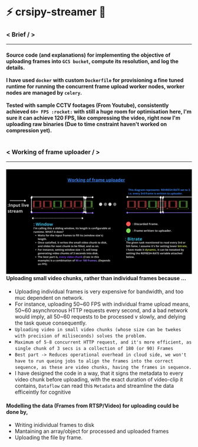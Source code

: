 # :zap: crsipy-streamer :rocket:

### < Brief / >

<hr>

#### Source code (and explanations) for implementing the objective of uploading frames into `GCS bucket`, compute its resolution, and log the details. <br><br>I have used `docker` with custom `Dockerfile` for provisioning a fine tuned runtime for running the concurrent frame upload worker nodes, worker nodes are managed by `celery`. <br><br> Tested with sample CCTV footages (From Youtube), consistently achieved `60+ FPS :rocket:` with still a huge room for optimisation here, I'm sure it can achieve 120 FPS, like compressing the video, right now I'm uploading raw binaries (Due to time cnstraint haven't worked on compression yet).<br><br>

### < Working of frame uploader / >

<hr>

#### ![Uploader workflow](images/uploader-exp.png) <br> Uploading small video chunks, rather than individual frames because ...
- Uploading individual frames is very expensive for bandwidth, and too muc dependent on network.
- For instance, uploading 50~60 FPS with individual frame upload means, 50~60 asynchronous HTTP requests every second, and a bad network would imply, all 50~60 requests to be processed v slowly, and delying the task queue consequently.
- `Uploading video in small video chunks (whose size can be twekes with precision of miliseconds) solves the problem.`
- `Maximum of 5-8 concurrent HTTP request, and it's more efficient, as single chunk of 3 secs is a collection of 180 (or 90) Frames`
- `Best part -> Reduces operational overhead in cloud side, we won't have to run queing jobs to align the frames into the correct sequence, as these are video chunks, having the frames in sequence.`
- I have designed the code in a way, that it signs the metadata to every video chunk before uploading, with the exact duration of video-clip it contains, `Dataflow` can read this `Metadata` and streamline the data efficeintly for cognitive  

#### Modelling the data (Frames from RTSP/Video) for uploading could be done by, 
- Writing inidividual frames to disk
- Mantaining an array/object for processed and uploaded frames
- Uploading the file by frame.
